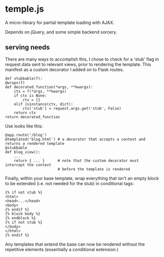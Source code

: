 temple.js
=========

A micro-library for partial template loading with AJAX.

Depends on jQuery, and some simple backend sorcery.

serving needs
-------------

There are many ways to accomplish this, I chose to check for a 'stub' flag in request data sent to relevant views, prior to rendering the template. This manifest as a custom decorator I added on to Flask routes.
    
    def stubbable(f):
    @wraps(f)
    def decorated_function(*args, **kwargs):
        ctx = f(*args, **kwargs)
        if ctx is None:
            ctx = {}
        elif isinstance(ctx, dict):
            ctx['stub'] = request.args.get('stub', False)
        return ctx
    return decorated_function

Use looks like this:

    @app.route('/blog')
    @templated('blog.html') # a decorator that accepts a context and returns a rendered template
    @stubbable
    def blog_view():
        ...
        return { ... }      # note that the custom decorator must intercept the context 
                            # before the template is rendered
                            
Finally, within your base template, wrap everything that isn't an empty block to be extended (i.e. not needed for the stub) in conditional tags:

    {% if not stub %}
    <html>
    <head>...</head>
    <body>
    {% endif %}
    {% block body %}
    {% endblock %}
    {% if not stub %}
    </body>
    </html>
    {% endif %}
    
Any templates that extend the base can now be rendered without the repetitive elements (essentially a conditional extension.)
        
